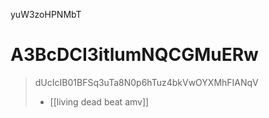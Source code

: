 yuW3zoHPNMbT

# A3BcDCI3itlumNQCGMuERw

> dUcIcIB01BFSq3uTa8N0p6hTuz4bkVwOYXMhFIANqV
>
> * [[living dead beat amv]]
